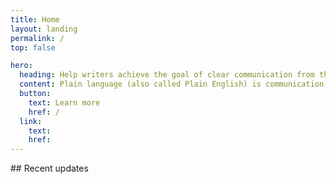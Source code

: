 ```yaml
---
title: Home
layout: landing
permalink: /
top: false

hero:
  heading: Help writers achieve the goal of clear communication from the Federal Government to the public.
  content: Plain language (also called Plain English) is communication your audience can understand the first time they read or hear it.
  button:
    text: Learn more
    href: /
  link:
    text:
    href:
---
```


<section class="usa-section">
  <div class="usa-grid usa-content">
<div class="usa-width-one-third">
## Recent updates
</div>

<div class="usa-width-two-thirds">
</div>
</div>
</section>
